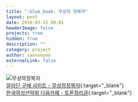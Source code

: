 ```yaml
---
title: ":blue_book: 무상의 정복자"
layout: post
date: 2016-03-15 00:01
headerImage: false
projects: true
hidden: true
description: ""
category: project
author: sansonyeo
externalLink: false
---
```

![무상의정복자](https://image.aladin.co.kr/product/7960/6/cover500/8996745537_1.jpg)
<br>[알라딘 구매 사이트 - 무상의정복자](https://www.aladin.co.kr/shop/wproduct.aspx?ItemId=79600637){:target="_blank"}
<br>[한국여성산악회 다음카페 - 토론정리글](https://cafe.daum.net/8848kwca/5NO3/168){:target="_blank"}
